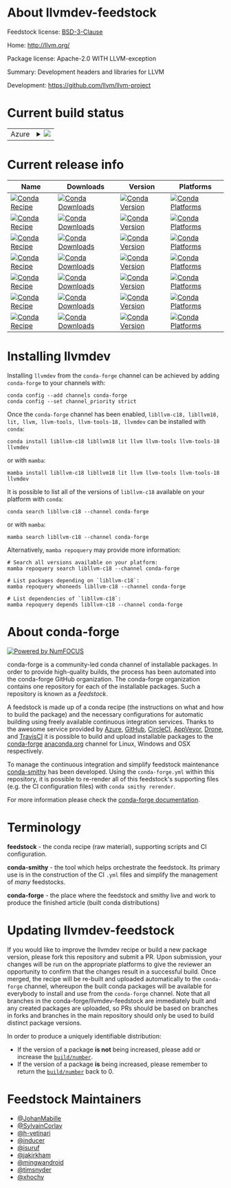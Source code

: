 About llvmdev-feedstock
=======================

Feedstock license: [BSD-3-Clause](https://github.com/conda-forge/llvmdev-feedstock/blob/main/LICENSE.txt)

Home: http://llvm.org/

Package license: Apache-2.0 WITH LLVM-exception

Summary: Development headers and libraries for LLVM

Development: https://github.com/llvm/llvm-project

Current build status
====================


<table>
    
  <tr>
    <td>Azure</td>
    <td>
      <details>
        <summary>
          <a href="https://dev.azure.com/conda-forge/feedstock-builds/_build/latest?definitionId=593&branchName=main">
            <img src="https://dev.azure.com/conda-forge/feedstock-builds/_apis/build/status/llvmdev-feedstock?branchName=main">
          </a>
        </summary>
        <table>
          <thead><tr><th>Variant</th><th>Status</th></tr></thead>
          <tbody><tr>
              <td>linux_64_variantdefault</td>
              <td>
                <a href="https://dev.azure.com/conda-forge/feedstock-builds/_build/latest?definitionId=593&branchName=main">
                  <img src="https://dev.azure.com/conda-forge/feedstock-builds/_apis/build/status/llvmdev-feedstock?branchName=main&jobName=linux&configuration=linux%20linux_64_variantdefault" alt="variant">
                </a>
              </td>
            </tr><tr>
              <td>linux_64_variantroot_63406</td>
              <td>
                <a href="https://dev.azure.com/conda-forge/feedstock-builds/_build/latest?definitionId=593&branchName=main">
                  <img src="https://dev.azure.com/conda-forge/feedstock-builds/_apis/build/status/llvmdev-feedstock?branchName=main&jobName=linux&configuration=linux%20linux_64_variantroot_63406" alt="variant">
                </a>
              </td>
            </tr><tr>
              <td>linux_aarch64_variantdefault</td>
              <td>
                <a href="https://dev.azure.com/conda-forge/feedstock-builds/_build/latest?definitionId=593&branchName=main">
                  <img src="https://dev.azure.com/conda-forge/feedstock-builds/_apis/build/status/llvmdev-feedstock?branchName=main&jobName=linux&configuration=linux%20linux_aarch64_variantdefault" alt="variant">
                </a>
              </td>
            </tr><tr>
              <td>linux_aarch64_variantroot_63406</td>
              <td>
                <a href="https://dev.azure.com/conda-forge/feedstock-builds/_build/latest?definitionId=593&branchName=main">
                  <img src="https://dev.azure.com/conda-forge/feedstock-builds/_apis/build/status/llvmdev-feedstock?branchName=main&jobName=linux&configuration=linux%20linux_aarch64_variantroot_63406" alt="variant">
                </a>
              </td>
            </tr><tr>
              <td>linux_ppc64le_variantdefault</td>
              <td>
                <a href="https://dev.azure.com/conda-forge/feedstock-builds/_build/latest?definitionId=593&branchName=main">
                  <img src="https://dev.azure.com/conda-forge/feedstock-builds/_apis/build/status/llvmdev-feedstock?branchName=main&jobName=linux&configuration=linux%20linux_ppc64le_variantdefault" alt="variant">
                </a>
              </td>
            </tr><tr>
              <td>linux_ppc64le_variantroot_63406</td>
              <td>
                <a href="https://dev.azure.com/conda-forge/feedstock-builds/_build/latest?definitionId=593&branchName=main">
                  <img src="https://dev.azure.com/conda-forge/feedstock-builds/_apis/build/status/llvmdev-feedstock?branchName=main&jobName=linux&configuration=linux%20linux_ppc64le_variantroot_63406" alt="variant">
                </a>
              </td>
            </tr><tr>
              <td>osx_64_variantdefault</td>
              <td>
                <a href="https://dev.azure.com/conda-forge/feedstock-builds/_build/latest?definitionId=593&branchName=main">
                  <img src="https://dev.azure.com/conda-forge/feedstock-builds/_apis/build/status/llvmdev-feedstock?branchName=main&jobName=osx&configuration=osx%20osx_64_variantdefault" alt="variant">
                </a>
              </td>
            </tr><tr>
              <td>osx_64_variantroot_63406</td>
              <td>
                <a href="https://dev.azure.com/conda-forge/feedstock-builds/_build/latest?definitionId=593&branchName=main">
                  <img src="https://dev.azure.com/conda-forge/feedstock-builds/_apis/build/status/llvmdev-feedstock?branchName=main&jobName=osx&configuration=osx%20osx_64_variantroot_63406" alt="variant">
                </a>
              </td>
            </tr><tr>
              <td>osx_arm64_variantdefault</td>
              <td>
                <a href="https://dev.azure.com/conda-forge/feedstock-builds/_build/latest?definitionId=593&branchName=main">
                  <img src="https://dev.azure.com/conda-forge/feedstock-builds/_apis/build/status/llvmdev-feedstock?branchName=main&jobName=osx&configuration=osx%20osx_arm64_variantdefault" alt="variant">
                </a>
              </td>
            </tr><tr>
              <td>osx_arm64_variantroot_63406</td>
              <td>
                <a href="https://dev.azure.com/conda-forge/feedstock-builds/_build/latest?definitionId=593&branchName=main">
                  <img src="https://dev.azure.com/conda-forge/feedstock-builds/_apis/build/status/llvmdev-feedstock?branchName=main&jobName=osx&configuration=osx%20osx_arm64_variantroot_63406" alt="variant">
                </a>
              </td>
            </tr><tr>
              <td>win_64</td>
              <td>
                <a href="https://dev.azure.com/conda-forge/feedstock-builds/_build/latest?definitionId=593&branchName=main">
                  <img src="https://dev.azure.com/conda-forge/feedstock-builds/_apis/build/status/llvmdev-feedstock?branchName=main&jobName=win&configuration=win%20win_64_" alt="variant">
                </a>
              </td>
            </tr>
          </tbody>
        </table>
      </details>
    </td>
  </tr>
</table>

Current release info
====================

| Name | Downloads | Version | Platforms |
| --- | --- | --- | --- |
| [![Conda Recipe](https://img.shields.io/badge/recipe-libllvm--c18-green.svg)](https://anaconda.org/conda-forge/libllvm-c18) | [![Conda Downloads](https://img.shields.io/conda/dn/conda-forge/libllvm-c18.svg)](https://anaconda.org/conda-forge/libllvm-c18) | [![Conda Version](https://img.shields.io/conda/vn/conda-forge/libllvm-c18.svg)](https://anaconda.org/conda-forge/libllvm-c18) | [![Conda Platforms](https://img.shields.io/conda/pn/conda-forge/libllvm-c18.svg)](https://anaconda.org/conda-forge/libllvm-c18) |
| [![Conda Recipe](https://img.shields.io/badge/recipe-libllvm18-green.svg)](https://anaconda.org/conda-forge/libllvm18) | [![Conda Downloads](https://img.shields.io/conda/dn/conda-forge/libllvm18.svg)](https://anaconda.org/conda-forge/libllvm18) | [![Conda Version](https://img.shields.io/conda/vn/conda-forge/libllvm18.svg)](https://anaconda.org/conda-forge/libllvm18) | [![Conda Platforms](https://img.shields.io/conda/pn/conda-forge/libllvm18.svg)](https://anaconda.org/conda-forge/libllvm18) |
| [![Conda Recipe](https://img.shields.io/badge/recipe-lit-green.svg)](https://anaconda.org/conda-forge/lit) | [![Conda Downloads](https://img.shields.io/conda/dn/conda-forge/lit.svg)](https://anaconda.org/conda-forge/lit) | [![Conda Version](https://img.shields.io/conda/vn/conda-forge/lit.svg)](https://anaconda.org/conda-forge/lit) | [![Conda Platforms](https://img.shields.io/conda/pn/conda-forge/lit.svg)](https://anaconda.org/conda-forge/lit) |
| [![Conda Recipe](https://img.shields.io/badge/recipe-llvm-green.svg)](https://anaconda.org/conda-forge/llvm) | [![Conda Downloads](https://img.shields.io/conda/dn/conda-forge/llvm.svg)](https://anaconda.org/conda-forge/llvm) | [![Conda Version](https://img.shields.io/conda/vn/conda-forge/llvm.svg)](https://anaconda.org/conda-forge/llvm) | [![Conda Platforms](https://img.shields.io/conda/pn/conda-forge/llvm.svg)](https://anaconda.org/conda-forge/llvm) |
| [![Conda Recipe](https://img.shields.io/badge/recipe-llvm--tools-green.svg)](https://anaconda.org/conda-forge/llvm-tools) | [![Conda Downloads](https://img.shields.io/conda/dn/conda-forge/llvm-tools.svg)](https://anaconda.org/conda-forge/llvm-tools) | [![Conda Version](https://img.shields.io/conda/vn/conda-forge/llvm-tools.svg)](https://anaconda.org/conda-forge/llvm-tools) | [![Conda Platforms](https://img.shields.io/conda/pn/conda-forge/llvm-tools.svg)](https://anaconda.org/conda-forge/llvm-tools) |
| [![Conda Recipe](https://img.shields.io/badge/recipe-llvm--tools--18-green.svg)](https://anaconda.org/conda-forge/llvm-tools-18) | [![Conda Downloads](https://img.shields.io/conda/dn/conda-forge/llvm-tools-18.svg)](https://anaconda.org/conda-forge/llvm-tools-18) | [![Conda Version](https://img.shields.io/conda/vn/conda-forge/llvm-tools-18.svg)](https://anaconda.org/conda-forge/llvm-tools-18) | [![Conda Platforms](https://img.shields.io/conda/pn/conda-forge/llvm-tools-18.svg)](https://anaconda.org/conda-forge/llvm-tools-18) |
| [![Conda Recipe](https://img.shields.io/badge/recipe-llvmdev-green.svg)](https://anaconda.org/conda-forge/llvmdev) | [![Conda Downloads](https://img.shields.io/conda/dn/conda-forge/llvmdev.svg)](https://anaconda.org/conda-forge/llvmdev) | [![Conda Version](https://img.shields.io/conda/vn/conda-forge/llvmdev.svg)](https://anaconda.org/conda-forge/llvmdev) | [![Conda Platforms](https://img.shields.io/conda/pn/conda-forge/llvmdev.svg)](https://anaconda.org/conda-forge/llvmdev) |

Installing llvmdev
==================

Installing `llvmdev` from the `conda-forge` channel can be achieved by adding `conda-forge` to your channels with:

```
conda config --add channels conda-forge
conda config --set channel_priority strict
```

Once the `conda-forge` channel has been enabled, `libllvm-c18, libllvm18, lit, llvm, llvm-tools, llvm-tools-18, llvmdev` can be installed with `conda`:

```
conda install libllvm-c18 libllvm18 lit llvm llvm-tools llvm-tools-18 llvmdev
```

or with `mamba`:

```
mamba install libllvm-c18 libllvm18 lit llvm llvm-tools llvm-tools-18 llvmdev
```

It is possible to list all of the versions of `libllvm-c18` available on your platform with `conda`:

```
conda search libllvm-c18 --channel conda-forge
```

or with `mamba`:

```
mamba search libllvm-c18 --channel conda-forge
```

Alternatively, `mamba repoquery` may provide more information:

```
# Search all versions available on your platform:
mamba repoquery search libllvm-c18 --channel conda-forge

# List packages depending on `libllvm-c18`:
mamba repoquery whoneeds libllvm-c18 --channel conda-forge

# List dependencies of `libllvm-c18`:
mamba repoquery depends libllvm-c18 --channel conda-forge
```


About conda-forge
=================

[![Powered by
NumFOCUS](https://img.shields.io/badge/powered%20by-NumFOCUS-orange.svg?style=flat&colorA=E1523D&colorB=007D8A)](https://numfocus.org)

conda-forge is a community-led conda channel of installable packages.
In order to provide high-quality builds, the process has been automated into the
conda-forge GitHub organization. The conda-forge organization contains one repository
for each of the installable packages. Such a repository is known as a *feedstock*.

A feedstock is made up of a conda recipe (the instructions on what and how to build
the package) and the necessary configurations for automatic building using freely
available continuous integration services. Thanks to the awesome service provided by
[Azure](https://azure.microsoft.com/en-us/services/devops/), [GitHub](https://github.com/),
[CircleCI](https://circleci.com/), [AppVeyor](https://www.appveyor.com/),
[Drone](https://cloud.drone.io/welcome), and [TravisCI](https://travis-ci.com/)
it is possible to build and upload installable packages to the
[conda-forge](https://anaconda.org/conda-forge) [anaconda.org](https://anaconda.org/)
channel for Linux, Windows and OSX respectively.

To manage the continuous integration and simplify feedstock maintenance
[conda-smithy](https://github.com/conda-forge/conda-smithy) has been developed.
Using the ``conda-forge.yml`` within this repository, it is possible to re-render all of
this feedstock's supporting files (e.g. the CI configuration files) with ``conda smithy rerender``.

For more information please check the [conda-forge documentation](https://conda-forge.org/docs/).

Terminology
===========

**feedstock** - the conda recipe (raw material), supporting scripts and CI configuration.

**conda-smithy** - the tool which helps orchestrate the feedstock.
                   Its primary use is in the construction of the CI ``.yml`` files
                   and simplify the management of *many* feedstocks.

**conda-forge** - the place where the feedstock and smithy live and work to
                  produce the finished article (built conda distributions)


Updating llvmdev-feedstock
==========================

If you would like to improve the llvmdev recipe or build a new
package version, please fork this repository and submit a PR. Upon submission,
your changes will be run on the appropriate platforms to give the reviewer an
opportunity to confirm that the changes result in a successful build. Once
merged, the recipe will be re-built and uploaded automatically to the
`conda-forge` channel, whereupon the built conda packages will be available for
everybody to install and use from the `conda-forge` channel.
Note that all branches in the conda-forge/llvmdev-feedstock are
immediately built and any created packages are uploaded, so PRs should be based
on branches in forks and branches in the main repository should only be used to
build distinct package versions.

In order to produce a uniquely identifiable distribution:
 * If the version of a package **is not** being increased, please add or increase
   the [``build/number``](https://docs.conda.io/projects/conda-build/en/latest/resources/define-metadata.html#build-number-and-string).
 * If the version of a package **is** being increased, please remember to return
   the [``build/number``](https://docs.conda.io/projects/conda-build/en/latest/resources/define-metadata.html#build-number-and-string)
   back to 0.

Feedstock Maintainers
=====================

* [@JohanMabille](https://github.com/JohanMabille/)
* [@SylvainCorlay](https://github.com/SylvainCorlay/)
* [@h-vetinari](https://github.com/h-vetinari/)
* [@inducer](https://github.com/inducer/)
* [@isuruf](https://github.com/isuruf/)
* [@jakirkham](https://github.com/jakirkham/)
* [@mingwandroid](https://github.com/mingwandroid/)
* [@timsnyder](https://github.com/timsnyder/)
* [@xhochy](https://github.com/xhochy/)

